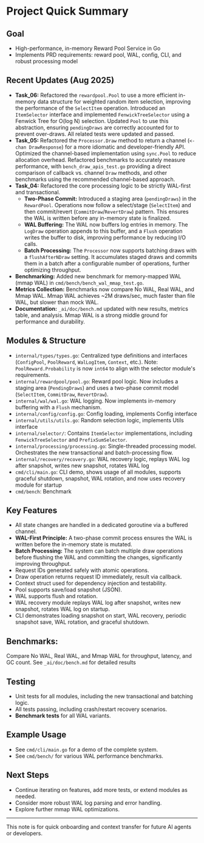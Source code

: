 # Project Quick Summary

## Goal
- High-performance, in-memory Reward Pool Service in Go
- Implements PRD requirements: reward pool, WAL, config, CLI, and robust processing model

## Recent Updates (Aug 2025)
- **Task_06:** Refactored the `rewardpool.Pool` to use a more efficient in-memory data structure for weighted random item selection, improving the performance of the `SelectItem` operation. Introduced an `ItemSelector` interface and implemented `FenwickTreeSelector` using a Fenwick Tree for O(log N) selection. Updated `Pool` to use this abstraction, ensuring `pendingDraws` are correctly accounted for to prevent over-draws. All related tests were updated and passed.
- **Task_05:** Refactored the `Processor.Draw` method to return a channel (`<-chan DrawResponse`) for a more idiomatic and developer-friendly API. Optimized the channel-based implementation using `sync.Pool` to reduce allocation overhead. Refactored benchmarks to accurately measure performance, with `bench_draw_apis_test.go` providing a direct comparison of callback vs. channel `Draw` methods, and other benchmarks using the recommended channel-based approach.
- **Task_04:** Refactored the core processing logic to be strictly WAL-first and transactional.
  - **Two-Phase Commit:** Introduced a staging area (`pendingDraws`) in the `RewardPool`. Operations now follow a select/stage (`SelectItem`) and then commit/revert (`CommitDraw`/`RevertDraw`) pattern. This ensures the WAL is written before any in-memory state is finalized.
  - **WAL Buffering:** The WAL now buffers log entries in memory. The `LogDraw` operation appends to this buffer, and a `Flush` operation writes the buffer to disk, improving performance by reducing I/O calls.
  - **Batch Processing:** The `Processor` now supports batching draws with a `flushAfterNDraw` setting. It accumulates staged draws and commits them in a batch after a configurable number of operations, further optimizing throughput.
- **Benchmarking:** Added new benchmark for memory-mapped WAL (mmap WAL) in `cmd/bench/bench_wal_mmap_test.go`.
- **Metrics Collection:** Benchmarks now compare No WAL, Real WAL, and Mmap WAL. Mmap WAL achieves ~2M draws/sec, much faster than file WAL, but slower than mock WAL.
- **Documentation:** `_ai/doc/bench.md` updated with new results, metrics table, and analysis. Mmap WAL is a strong middle ground for performance and durability.

## Modules & Structure
- `internal/types/types.go`: Centralized type definitions and interfaces (`ConfigPool`, `PoolReward`, `WalLogItem`, `Context`, etc.). Note: `PoolReward.Probability` is now `int64` to align with the selector module's requirements.
- `internal/rewardpool/pool.go`: Reward pool logic. Now includes a staging area (`PendingDraws`) and uses a two-phase commit model (`SelectItem`, `CommitDraw`, `RevertDraw`).
- `internal/wal/wal.go`: WAL logging. Now implements in-memory buffering with a `Flush` mechanism.
- `internal/config/config.go`: Config loading, implements Config interface
- `internal/utils/utils.go`: Random selection logic, implements Utils interface
- `internal/selector/`: Contains `ItemSelector` implementations, including `FenwickTreeSelector` and `PrefixSumSelector`.
- `internal/processing/processing.go`: Single-threaded processing model. Orchestrates the new transactional and batch-processing flow.
- `internal/recovery/recovery.go`: WAL recovery logic, replays WAL log after snapshot, writes new snapshot, rotates WAL log
- `cmd/cli/main.go`: CLI demo, shows usage of all modules, supports graceful shutdown, snapshot, WAL rotation, and now uses recovery module for startup
- `cmd/bench`: Benchmark

## Key Features
- All state changes are handled in a dedicated goroutine via a buffered channel.
- **WAL-First Principle:** A two-phase commit process ensures the WAL is written before the in-memory state is mutated.
- **Batch Processing:** The system can batch multiple draw operations before flushing the WAL and committing the changes, significantly improving throughput.
- Request IDs generated safely with atomic operations.
- Draw operation returns request ID immediately, result via callback.
- Context struct used for dependency injection and testability.
- Pool supports save/load snapshot (JSON).
- WAL supports flush and rotation.
- WAL recovery module replays WAL log after snapshot, writes new snapshot, rotates WAL log on startup.
- CLI demonstrates loading snapshot on start, WAL recovery, periodic snapshot save, WAL rotation, and graceful shutdown.


## Benchmarks: 
Compare No WAL, Real WAL, and Mmap WAL for throughput, latency, and GC count. See `_ai/doc/bench.md` for detailed results
## Testing
- Unit tests for all modules, including the new transactional and batching logic.
- All tests passing, including crash/restart recovery scenarios.
- **Benchmark tests** for all WAL variants.

## Example Usage
- See `cmd/cli/main.go` for a demo of the complete system.
- See `cmd/bench/` for various WAL performance benchmarks.

## Next Steps
- Continue iterating on features, add more tests, or extend modules as needed.
- Consider more robust WAL log parsing and error handling.
- Explore further mmap WAL optimizations.

---
This note is for quick onboarding and context transfer for future AI agents or developers.
